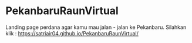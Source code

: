 # PekanbaruRaunVirtual
Landing page perdana agar kamu mau jalan - jalan ke Pekanbaru.
Silahkan klik : https://satriair04.github.io/PekanbaruRaunVirtual/
